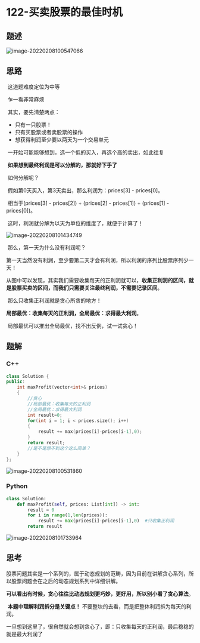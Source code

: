 # 122-买卖股票的最佳时机

## 题述

![image-20220208100547066](https://happygoing.oss-cn-beijing.aliyuncs.com/img/image-20220208100547066.png)

## 思路

​	这道题难度定位为中等

​	乍一看非常麻烦

​	其实，要先清楚两点：

- 只有一只股票！
- 只有买股票或者卖股票的操作
- 想获得利润至少要以两天为一个交易单元



​	一开始可能能够想到，选一个低的买入，再选个高的卖出，如此往复

​	**如果想到最终利润是可以分解的，那就好下手了**

​	如何分解呢？

​	假如第0天买入，第3天卖出，那么利润为：prices[3] - prices[0]。

​	相当于(prices[3] - prices[2]) + (prices[2] - prices[1]) + (prices[1] - prices[0])。

​	这时，利润就分解为以天为单位的维度了，就便于计算了！

![image-20220208101434749](https://happygoing.oss-cn-beijing.aliyuncs.com/img/image-20220208101434749.png)

​	那么，第一天为什么没有利润呢？

​	第一天当然没有利润，至少要第二天才会有利润，所以利润的序列比股票序列少一天！

​	从图中可以发现，其实我们需要收集每天的正利润就可以，**收集正利润的区间，就是股票买卖的区间，而我们只需要关注最终利润，不需要记录区间**。

​	那么只收集正利润就是贪心所贪的地方！

​	**局部最优：收集每天的正利润，全局最优：求得最大利润**。

​	局部最优可以推出全局最优，找不出反例，试一试贪心！

## 题解

### C++

```C++
class Solution {
public:
    int maxProfit(vector<int>& prices) 
    {
        //贪心
        //局部最优：收集每天的正利润 
        //全局最优：求得最大利润
        int result=0;
        for(int i = 1; i < prices.size(); i++)
        {
            result += max(prices[i]-prices[i-1],0);
        }
        return result;
        //是不是想不到这个这么简单？
    }
};
```

![image-20220208100531860](https://happygoing.oss-cn-beijing.aliyuncs.com/img/image-20220208100531860.png)

### Python

```python
class Solution:
    def maxProfit(self, prices: List[int]) -> int:
        result = 0
        for i in range(1,len(prices)):
            result += max(prices[i]-prices[i-1],0)  #只收集正利润
        return result
```

![image-20220208101733964](https://happygoing.oss-cn-beijing.aliyuncs.com/img/image-20220208101733964.png)

## 思考

​	股票问题其实是一个系列的，属于动态规划的范畴，因为目前在讲解贪心系列，所以股票问题会在之后的动态规划系列中详细讲解。

​	**可以看出有时候，贪心往往比动态规划更巧妙，更好用，所以别小看了贪心算法**。

​	**本题中理解利润拆分是关键点！** 不要整块的去看，而是把整体利润拆为每天的利润。

​	一旦想到这里了，很自然就会想到贪心了，即：只收集每天的正利润，最后稳稳的就是最大利润了

